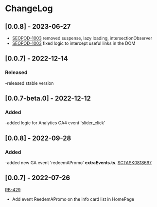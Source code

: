# ChangeLog

## [0.0.8] - 2023-06-27

- [SEOPOD-1003](https://whirlpoolgtm.atlassian.net/browse/SEOPOD-1003) removed suspense, lazy loading, intersectionObserver
- [SEOPOD-1003](https://whirlpoolgtm.atlassian.net/browse/SEOPOD-1003) fixed logic to intercept useful links in the DOM

## [0.0.7] - 2022-12-14

### Released

-released stable version

## [0.0.7-beta.0] - 2022-12-12

### Added

-added logic for Analytics GA4 event 'slider_click'

## [0.0.8] - 2022-09-28

### Added

-added new GA event 'redeemAPromo' **extraEvents.ts**. [SCTASK0818697](https://whirlpool.service-now.com/nav_to.do?uri=sc_task.do?sys_id=b78955729799155c26c6362e6253af87%26sysparm_view=RPTa5d3abe347d0d5d4c6415701e36d43c3)

## [0.0.7] - 2022-07-26

[RB-429](https://whirlpoolgtm.atlassian.net/browse/RB-429)

- Add event ReedemAPromo on the info card list in HomePage
